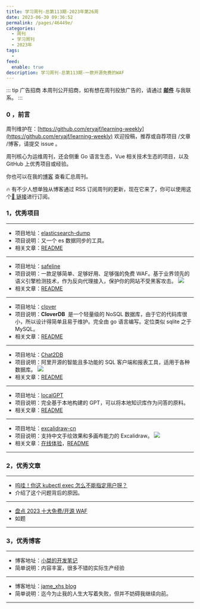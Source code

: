 ```yaml
---
title: 学习周刊-总第113期-2023年第26周
date: 2023-06-30 09:36:52
permalink: /pages/46449e/
categories:
  - 周刊
  - 学习周刊
  - 2023年
tags:
  -
feed:
  enable: true
description: 学习周刊-总第113期-一款开源免费的WAF
---
```


::: tip 广告招商
本周刊公开招商，如有想在周刊投放广告的，请通过 **[邮件](mailto:eryajf@163.com)** 与我联系。
:::

### 0 ，前言

周刊维护在：[https://github.com/eryajf/learning-weekly](https://github.com/eryajf/learning-weekly) 欢迎投稿，推荐或自荐项目 /文章 /博客，请提交 issue 。

周刊核心为运维周刊，还会侧重 Go 语言生态，Vue 相关技术生态的项目，以及 GitHub 上优秀项目或经验。

你也可以在我的[博客](http://fsvip.gitee.io/hexo-theme-fluid//learning-weekly/) 查看汇总周刊。

🔥 有不少人想单独从博客通过 RSS 订阅周刊的更新，现在它来了，你可以使用这个[🔗 链接](http://fsvip.gitee.io/hexo-theme-fluid//learning-weekly.xml)进行订阅。

### 1，优秀项目

---

- 项目地址：[elasticsearch-dump](https://github.com/elasticsearch-dump/elasticsearch-dump)
- 项目说明：又一个 es 数据同步的工具。
- 相关文章：[README](https://github.com/elasticsearch-dump/elasticsearch-dump#readme)

---

- 项目地址：[safeline](https://github.com/chaitin/safeline)
- 项目说明：一款足够简单、足够好用、足够强的免费 WAF。基于业界领先的语义引擎检测技术，作为反向代理接入，保护你的网站不受黑客攻击。
  ![](http://t.eryajf.net/imgs/2023/06/67229ad619b8d96e.png)
- 相关文章：[README](https://github.com/chaitin/safeline#readme)

---

- 项目地址：[clover](https://github.com/ostafen/clover/blob/v2/README-CN.md)
- 项目说明：**CloverDB**  是一个轻量级的 NoSQL 数据库，由于它的代码库很小，所以设计得简单且易于维护。完全由 go 语言编写。定位类似 sqlite 之于 MySQL。
- 相关文章：[README](https://github.com/ostafen/clover/blob/v2/README-CN.md)

---

- 项目地址：[Chat2DB](https://github.com/chat2db/Chat2DB/blob/main/README_CN.md)
- 项目说明：阿里开源的智能且多功能的 SQL 客户端和报表工具，适用于各种数据库。
  ![](http://t.eryajf.net/imgs/2023/06/bb78cde2641785eb.webp)
- 相关文章：[README](https://github.com/chat2db/Chat2DB/blob/main/README_CN.md)

---

- 项目地址：[localGPT](https://github.com/PromtEngineer/localGPT)
- 项目说明：完全基于本地构建的 GPT，可以将本地知识库作为问答的原料。
- 相关文章：[README](https://github.com/PromtEngineer/localGPT#readme)

---

- 项目地址：[excalidraw-cn](https://github.com/korbinzhao/excalidraw-cn)
- 项目说明：支持中文手绘效果和多画布能力的 Excalidraw。
  ![](http://t.eryajf.net/imgs/2023/06/040c03cb3e1b6f1c.jpg)
- 相关文章：[在线体验](https://handraw.top/)，[README](https://github.com/korbinzhao/excalidraw-cn#readme)

---

### 2，优秀文章

---

- [呜哇！你这 kubectl exec 怎么不能指定用户呀？](https://github.red/kubectl-exec-as-root/)
- 介绍了这个问题背后的原因。

---

- [盘点 2023 十大免费/开源 WAF](https://v2ex.com/t/950364#reply3)
- 如题

---

### 3，优秀博客

---

- 博客地址：[小桀的开发笔记](https://junjie2018.github.io/)
- 简单说明：内容丰富，很多不错的实际生产经验

---

- 博客地址：[jame_xhs blog](https://www.jxhs.me/)
- 简单说明：迄今为止我的人生大写着失败，但并不妨碍我继续向前。

---
